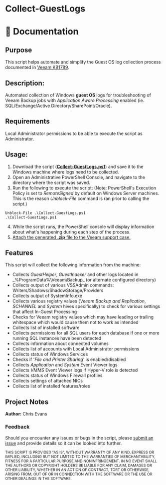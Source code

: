 # Collect-GuestLogs

# 📗 Documentation


## **Purpose**
This script helps automate and simplify the Guest OS log collection process documented in [Veeam KB1789](https://www.veeam.com/kb1789).

## **Description:**
Automated collection of Windows **guest OS** logs for troubleshooting of Veeam Backup jobs with _Application Aware Processing_ enabled (ie. SQL/Exchange/Active Directory/SharePoint/Oracle).

## **Requirements** <br>
Local Administrator permissions to be able to execute the script as Administrator.


## **Usage:** <br>

1. Download the script (**[Collect-GuestLogs.ps1](https://raw.githubusercontent.com/VeeamHub/powershell/master/BR-Collect-GuestLogs/Collect-GuestLogs.ps1)**) and save it to the Windows machine where logs need to be collected.
2. Open an Administrative PowerShell Console, and navigate to the directory where the script was saved.
3. Run the following to execute the script:
     (Note: PowerShell's Execution Policy is set to _RemoteSigned_ by default on Windows Server machines. This is the reason _Unblock-File_ command is ran prior to calling the script.)
```
Unblock-File .\Collect-GuestLogs.ps1
.\Collect-GuestLogs.ps1
```
4. While the script runs, the PowerShell console will display information about what's happening during each step of the process. 
5. [Attach the generated **.zip** file to the Veeam support case.](https://www.veeam.com/kb4162)

## **Features** <br>
This script will collect the following information from the machine:

* Collects _GuestHelper_, _GuestIndexer_ and other logs located in _%ProgramData%\Veeam\Backup\_ (or alternate configured directory)
* Collects output of various VSSAdmin commands: Writers/Shadows/ShadowStorage/Providers
* Collects output of SystemInfo.exe
* Collects various registry values (_Veeam Backup and Replication_, _SCHANNEL_ and _System_ hives specifically) to check for various settings that affect In-Guest Processing
* Checks for Veeam registry values which may have leading or trailing whitespace which would cause them not to work as intended
* Collects list of installed software
* Collects permissions for all SQL users for each database if one or more running SQL instances have been detected
* Collects information about connected volumes
* Collects list of accounts with Local Administrator permissions
* Collects status of Windows Services
* Checks if '_File and Printer Sharing_' is enabled/disabled
* Collects _Application_ and _System_ Event Viewer logs
* Collects _VMMS_ Event Viewer logs if Hyper-V role is detected
* Collects status of Windows Firewall profiles
* Collects settings of attached NICs
* Collects list of installed features/roles

## Project Notes
**Author:** Chris Evans <br>

### **Feedback** <br>
Should you encounter any issues or bugs in the script, please [submit an issue](https://github.com/VeeamHub/powershell/issues) and provide details so it can be looked into further.

 <sub>THIS SCRIPT IS PROVIDED "AS IS", WITHOUT WARRANTY OF ANY KIND, EXPRESS OR IMPLIED, INCLUDING BUT NOT LIMITED TO THE WARRANTIES OF MERCHANTABILITY, FITNESS FOR A PARTICULAR PURPOSE AND NONINFRINGEMENT. IN NO EVENT SHALL THE AUTHORS OR COPYRIGHT HOLDERS BE LIABLE FOR ANY CLAIM, DAMAGES OR OTHER LIABILITY, WHETHER IN AN ACTION OF CONTRACT, TORT OR OTHERWISE, ARISING FROM, OUT OF OR IN CONNECTION WITH THE SOFTWARE OR THE USE OR OTHER DEALINGS IN THE SOFTWARE.</sub>
